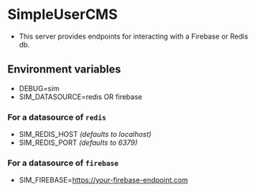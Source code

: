 # SimpleUserCMS

- This server provides endpoints for interacting with a Firebase or Redis db.

## Environment variables
* DEBUG=sim
* SIM_DATASOURCE=redis OR firebase

### For a datasource of `redis`
* SIM_REDIS_HOST _(defaults to localhost)_
* SIM_REDIS_PORT _(defaults to 6379)_

### For a datasource of `firebase`
* SIM_FIREBASE=https://your-firebase-endpoint.com
